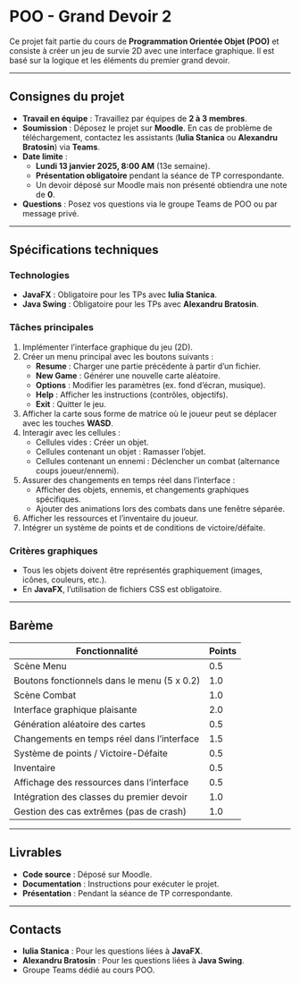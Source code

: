 # **POO - Grand Devoir 2**

Ce projet fait partie du cours de **Programmation Orientée Objet (POO)** et consiste à créer un jeu de survie 2D avec une interface graphique. Il est basé sur la logique et les éléments du premier grand devoir.

---

## **Consignes du projet**

- **Travail en équipe** : Travaillez par équipes de **2 à 3 membres**.
- **Soumission** : Déposez le projet sur **Moodle**. En cas de problème de téléchargement, contactez les assistants (**Iulia Stanica** ou **Alexandru Bratosin**) via **Teams**.
- **Date limite** :
  - **Lundi 13 janvier 2025, 8:00 AM** (13e semaine).
  - **Présentation obligatoire** pendant la séance de TP correspondante.
  - Un devoir déposé sur Moodle mais non présenté obtiendra une note de **0**.
- **Questions** : Posez vos questions via le groupe Teams de POO ou par message privé.

---

## **Spécifications techniques**

### **Technologies**
- **JavaFX** : Obligatoire pour les TPs avec **Iulia Stanica**.
- **Java Swing** : Obligatoire pour les TPs avec **Alexandru Bratosin**.

### **Tâches principales**
1. Implémenter l’interface graphique du jeu (2D).
2. Créer un menu principal avec les boutons suivants :
   - **Resume** : Charger une partie précédente à partir d’un fichier.
   - **New Game** : Générer une nouvelle carte aléatoire.
   - **Options** : Modifier les paramètres (ex. fond d’écran, musique).
   - **Help** : Afficher les instructions (contrôles, objectifs).
   - **Exit** : Quitter le jeu.
3. Afficher la carte sous forme de matrice où le joueur peut se déplacer avec les touches **WASD**.
4. Interagir avec les cellules :
   - Cellules vides : Créer un objet.
   - Cellules contenant un objet : Ramasser l’objet.
   - Cellules contenant un ennemi : Déclencher un combat (alternance coups joueur/ennemi).
5. Assurer des changements en temps réel dans l’interface :
   - Afficher des objets, ennemis, et changements graphiques spécifiques.
   - Ajouter des animations lors des combats dans une fenêtre séparée.
6. Afficher les ressources et l’inventaire du joueur.
7. Intégrer un système de points et de conditions de victoire/défaite.

### **Critères graphiques**
- Tous les objets doivent être représentés graphiquement (images, icônes, couleurs, etc.).
- En **JavaFX**, l’utilisation de fichiers CSS est obligatoire.

---

## **Barème**

| Fonctionnalité                                    | Points |
|---------------------------------------------------|--------|
| Scène Menu                                       | 0.5    |
| Boutons fonctionnels dans le menu (5 x 0.2)      | 1.0    |
| Scène Combat                                     | 1.0    |
| Interface graphique plaisante                    | 2.0    |
| Génération aléatoire des cartes                  | 0.5    |
| Changements en temps réel dans l’interface       | 1.5    |
| Système de points / Victoire-Défaite             | 0.5    |
| Inventaire                                       | 0.5    |
| Affichage des ressources dans l’interface        | 0.5    |
| Intégration des classes du premier devoir        | 1.0    |
| Gestion des cas extrêmes (pas de crash)          | 1.0    |

---

## **Livrables**

- **Code source** : Déposé sur Moodle.
- **Documentation** : Instructions pour exécuter le projet.
- **Présentation** : Pendant la séance de TP correspondante.

---

## **Contacts**

- **Iulia Stanica** : Pour les questions liées à **JavaFX**.
- **Alexandru Bratosin** : Pour les questions liées à **Java Swing**.
- Groupe Teams dédié au cours POO.
